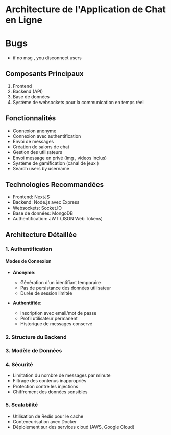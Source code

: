 # Architecture de l'Application de Chat en Ligne

# Bugs 
- if no msg , you disconnect users

## Composants Principaux
1. Frontend
2. Backend (API)
3. Base de données
4. Système de websockets pour la communication en temps réel

## Fonctionnalités
- Connexion anonyme
- Connexion avec authentification
- Envoi de messages
- Création de salons de chat
- Gestion des utilisateurs
- Envoi message en privé (img , videos inclus)
- Système de gamification (canal de jeux )
- Search users by username 

## Technologies Recommandées
- Frontend: NextJS
- Backend: Node.js avec Express
- Websockets: Socket.IO
- Base de données: MongoDB
- Authentification: JWT (JSON Web Tokens)

## Architecture Détaillée

### 1. Authentification
#### Modes de Connexion
- **Anonyme**: 
  - Génération d'un identifiant temporaire
  - Pas de persistance des données utilisateur
  - Durée de session limitée

- **Authentifiée**:
  - Inscription avec email/mot de passe
  - Profil utilisateur permanent
  - Historique de messages conservé

### 2. Structure du Backend



### 3. Modèle de Données



### 4. Sécurité
- Limitation du nombre de messages par minute
- Filtrage des contenus inappropriés
- Protection contre les injections
- Chiffrement des données sensibles

### 5. Scalabilité
- Utilisation de Redis pour le cache
- Conteneurisation avec Docker
- Déploiement sur des services cloud (AWS, Google Cloud)
